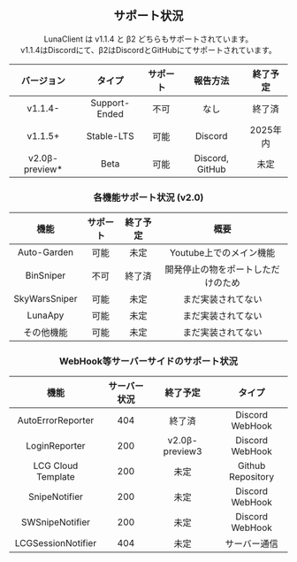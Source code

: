<div align="center">
 <h2> サポート状況 </h2>
    LunaClient は v1.1.4 と β2 どちらもサポートされています。 <br/>
    v1.1.4はDiscordにて、β2はDiscordとGitHubにてサポートされています。 <br/>


|     バージョン      |      タイプ      | サポート |      報告方法       |  終了予定  |
|:--------------:|:-------------:|:----:|:---------------:|:------:|
|    v1.1.4-     | Support-Ended |  不可  |       なし        |  終了済   | 
|    v1.1.5+     |  Stable-LTS   |  可能  |     Discord     | 2025年内 |
| v2.0β-preview* |     Beta      |  可能  | Discord, GitHub |   未定   |

### 各機能サポート状況 (v2.0)
|      機能       | サポート | 終了予定 |        概要         |
|:-------------:|:----:|:----:|:-----------------:|
|  Auto-Garden  |  可能  |  未定  |  Youtube上でのメイン機能  |
|   BinSniper   |  不可  | 終了済  | 開発停止の物をポートしただけのため |
| SkyWarsSniper |  可能  |  未定  |     まだ実装されてない     |
|    LunaApy    |  可能  |  未定  |     まだ実装されてない     |
|     その他機能     |  可能  |  未定  |     まだ実装されてない     |

### WebHook等サーバーサイドのサポート状況
|         機能         | サーバー状況 |      終了予定      |        タイプ        |
|:------------------:|:------:|:--------------:|:-----------------:|
| AutoErrorReporter  |  404   |      終了済       |  Discord WebHook  |
|   LoginReporter    |  200   | v2.0β-preview3 |  Discord WebHook  |
| LCG Cloud Template |  200   |       未定       | Github Repository |
|   SnipeNotifier    |  200   |       未定       |  Discord WebHook  |
|  SWSnipeNotifier   |  200   |       未定       |  Discord WebHook  |
| LCGSessionNotifier |  404   |       未定       |      サーバー通信       |

</div>
